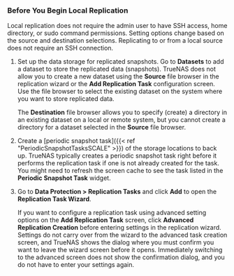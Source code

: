 &NewLine;

### Before You Begin Local Replication

Local replication does not require the admin user to have SSH access, home directory, or sudo command permissions.
Setting options change based on the source and destination selections. Replicating to or from a local source does not require an SSH connection.

1. Set up the data storage for replicated snapshots. Go to **Datasets** to add a dataset to store the replicated data (snapshots).
   TrueNAS does not allow you to create a new dataset using the **Source** file browser in the replication wizard or the **Add Replication Task** configuration screen. Use the file browser to select the existing dataset on the system where you want to store replicated data.
   
   The **Destination** file browser allows you to specify (create) a directory in an existing dataset on a local or remote system, but you cannot create a directory for a dataset selected in the **Source** file browser.

2. Create a [periodic snapshot task]({{< ref "PeriodicSnapshotTasksSCALE" >}}) of the storage locations to back up.
   TrueNAS typically creates a periodic snapshot task right before it performs the replication task if one is not already created for the task.
   You might need to refresh the screen cache to see the task listed in the **Periodic Snapshot Task** widget. 

3. Go to **Data Protection > Replication Tasks** and click **Add** to open the **Replication Task Wizard**.

   If you want to configure a replication task using advanced setting options on the **Add Replication Task** screen, click **Advanced Replication Creation** before entering settings in the replication wizard.
   Settings do not carry over from the wizard to the advanced task creation screen, and TrueNAS shows the dialog where you must confirm you want to leave the wizard screen before it opens.
   Immediately switching to the advanced screen does not show the confirmation dialog, and you do not have to enter your settings again.